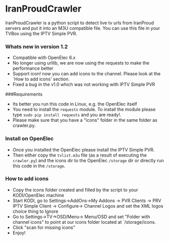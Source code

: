 # IranProudCrawler
IranProudCrawler is a python script to detect live tv urls from IranProud servers and put it into an M3U compatible file. You can use this file in your TVBox using the IPTV Simple PVR.

### Whats new in version 1.2
- Compatible with OpenElec 6.x
- No longer using urllib, we are now using the requests to make the performance better
- Support icon! now you can add icons to the channel. Please look at the `How to add icons' section.
- Fixed a bug in the v1.0 which was not working with IPTV Simple PVR

###Requirements
- Its better you run this code in Linux, e.g. the OpenElec itself
- You need to install the `requests` module. To install the module please type `sudo pip install requests` and you are ready!. 
- Please make sure that you have a "icons" folder in the same folder as crawler.py. 

### Install on OpenElec
- Once you installed the OpenElec please install the IPTV Simple PVR.
- Then either copy the `tvlist.m3u` file (as a result of executing the `crawler.py`) and the icons dir to the OpenElec `/storage` dir or directly run this code in the `/storage`. 

### How to add icons
- Copy the icons folder created and filled by the script to your KODI/OpenElec machine
- Start KODI, go to Settings->AddOns->My Addons -> PVR Clients -> PRV IPTV Simple Client -> Configure-> Channel Logos and set the XML logos choice thing to Ignore
- Go to Settings->TV->OSD/Menu-> Menu/OSD and set "Folder with channel icons" to point at our icons folder located at `/storage/icons.
- Click "scan for missing icons"
- Enjoy!
